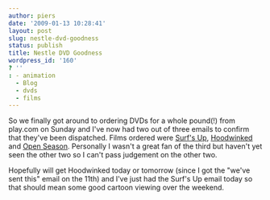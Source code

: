```yaml
---
author: piers
date: '2009-01-13 10:28:41'
layout: post
slug: nestle-dvd-goodness
status: publish
title: Nestle DVD Goodness
wordpress_id: '160'
? ''
: - animation
  - Blog
  - dvds
  - films
---
```


So we finally got around to ordering DVDs for a whole pound(!) from play.com
on Sunday and I've now had two out of three emails to confirm that they've
been dispatched. Films ordered were [Surf's
Up](http://www.imdb.com/title/tt0423294/),
[Hoodwinked](http://www.imdb.com/title/tt0443536/) and [Open
Season](http://www.imdb.com/title/tt0400717/). Personally I wasn't a great fan
of the third but haven't yet seen the other two so I can't pass judgement on
the other two.

Hopefully will get Hoodwinked today or tomorrow (since I got the "we've sent
this" email on the 11th) and I've just had the Surf's Up email today so that
should mean some good cartoon viewing over the weekend.

